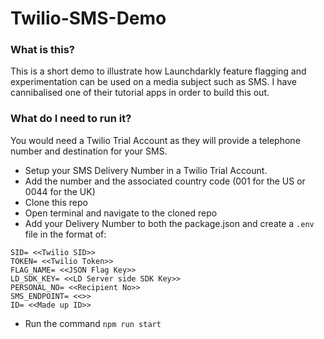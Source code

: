 # Twilio-SMS-Demo

### What is this? ###

This is a short demo to illustrate how Launchdarkly feature flagging and experimentation can be used on a media subject such as SMS. I have cannibalised one of their tutorial apps in order to build this out.

### What do I need to run it? ###

You would need a Twilio Trial Account as they will provide a telephone number and destination for your SMS.

- Setup your SMS Delivery Number in a Twilio Trial Account. 
- Add the number and the associated country code (001 for the US or 0044 for the UK)
- Clone this repo
- Open terminal and navigate to the cloned repo
- Add your Delivery Number to both the package.json and create a `.env` file in the format of:

```
SID= <<Twilio SID>>
TOKEN= <<Twilio Token>>
FLAG_NAME= <<JSON Flag Key>>
LD_SDK_KEY= <<LD Server side SDK Key>>
PERSONAL_NO= <<Recipient No>>
SMS_ENDPOINT= <<>>
ID= <<Made up ID>>
```
- Run the command `npm run start`

